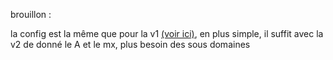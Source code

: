 brouillon :

la config est la même que pour la v1 [(voir ici)](http://wiki.yunohost.org/DNS_OVH), en plus simple, il suffit avec la v2 de donné le A et le mx, plus besoin des sous domaines

